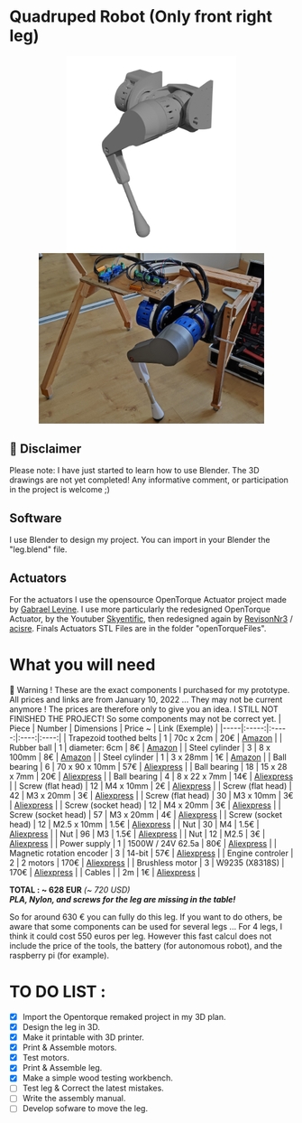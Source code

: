 # Quadruped Robot (Only front right leg)
<p align="middle">
<img src="./images/leg.png" alt="Full 3D Leg" width="300"/>
<img src="./images/leg_assembled.jpg" alt="Leg Assembled" width="400"/>
</p>

## 🚨 Disclaimer
Please note: I have just started to learn how to use Blender. The 3D drawings are not yet completed! Any informative comment, or participation in the project is welcome ;)

## Software
I use Blender to design my project. You can import in your Blender the "leg.blend" file.

## Actuators
For the actuators I use the opensource OpenTorque Actuator project made by [Gabrael Levine](https://hackaday.io/project/159404-opentorque-actuator).
I use more particularly the redesigned OpenTorque Actuator, by the Youtuber [Skyentific](https://www.youtube.com/c/Skyentific), then redesigned again by [RevisonNr3](https://www.thingiverse.com/thing:5155183) / [acisre](https://discourse.odriverobotics.com/t/opentorque-project-new-design/8280).
Finals Actuators STL Files are in the folder "openTorqueFiles".

# What you will need
🚨 Warning ! These are the exact components I purchased for my prototype. All prices and links are from January 10, 2022 ... They may not be current anymore ! The prices are therefore only to give you an idea.
I STILL NOT FINISHED THE PROJECT! So some components may not be correct yet.
| Piece | Number | Dimensions | Price ~ | Link (Exemple) |
|-----|:-----:|:-----:|:----:|:----:|
| Trapezoid toothed belts | 1 | 70c x 2cm | 20€ | [Amazon](https://www.amazon.fr/gp/product/B092PTVXP8/ref=ppx_yo_dt_b_asin_title_o00_s00?ie=UTF8&th=1) |
| Rubber ball | 1 | diameter: 6cm | 8€ | [Amazon](https://www.amazon.fr/gp/product/B00LSO64DY/ref=ppx_yo_dt_b_asin_title_o01_s00?ie=UTF8&th=1) |
| Steel cylinder | 3 | 8 x 100mm | 8€ | [Amazon](https://www.amazon.fr/gp/product/B081JNJPV2/ref=ppx_yo_dt_b_asin_title_o02_s00?ie=UTF8&psc=1) |
| Steel cylinder | 1 | 3 x 28mm | 1€ | [Amazon](https://www.amazon.fr/dp/B07MBNXDT3?psc=1&smid=A38WCF64ZZVDKC&ref_=chk_typ_imgToDp) |
| Ball bearing | 6 | 70 x 90 x 10mm | 57€ | [Aliexpress](https://fr.aliexpress.com/item/763194187.html?spm=a2g0o.9042311.0.0.2f326c37LDlLac) |
| Ball bearing | 18 | 15 x 28 x 7mm  | 20€ | [Aliexpress](https://fr.aliexpress.com/item/900706083.html?spm=a2g0o.9042311.0.0.2f326c37LDlLac) |
| Ball bearing | 4 | 8 x 22 x 7mm | 14€ | [Aliexpress](https://fr.aliexpress.com/item/4000984095586.html?spm=a2g0o.productlist.0.0.61861a5d8KFBDv&algo_pvid=ec68e3f1-2c37-41c1-afe2-a78161561c80&aem_p4p_detail=20220113064419712349172646800007422009&algo_exp_id=ec68e3f1-2c37-41c1-afe2-a78161561c80-9&pdp_ext_f=%7B%22sku_id%22%3A%2210000013194931970%22%7D&pdp_pi=-1%3B3.72%3B-1%3B-1%40salePrice%3BEUR%3Bsearch-mainSearch) |
| Screw (flat head) | 12 | M4 x 10mm | 2€ | [Aliexpress](https://fr.aliexpress.com/item/1005003411992910.html?spm=a2g0o.9042311.0.0.2f326c37LDlLac) |
| Screw (flat head) | 42 | M3 x 20mm | 3€ | [Aliexpress](https://fr.aliexpress.com/item/4001072025844.html?spm=a2g0o.9042311.0.0.2f326c37LDlLac) |
| Screw (flat head) | 30 | M3 x 10mm | 3€ | [Aliexpress](https://fr.aliexpress.com/item/4001072025844.html?spm=a2g0o.9042311.0.0.2f326c37LDlLac) |
| Screw (socket head) | 12 | M4 x 20mm | 3€ | [Aliexpress](https://fr.aliexpress.com/item/1005001975621423.html?spm=a2g0o.9042311.0.0.2f326c37LDlLac) |
| Screw (socket head) | 57 | M3 x 20mm | 4€ | [Aliexpress](https://fr.aliexpress.com/item/1005001975621423.html?spm=a2g0o.9042311.0.0.2f326c37LDlLac) |
| Screw (socket head) | 12 | M2.5 x 10mm | 1.5€ | [Aliexpress](https://fr.aliexpress.com/item/1005001975621423.html?spm=a2g0o.9042311.0.0.2f326c37LDlLac) |
| Nut | 30 | M4 | 1.5€ | [Aliexpress](https://fr.aliexpress.com/item/32798773566.html?spm=a2g0o.9042311.0.0.2f326c37LDlLac) |
| Nut | 96 | M3 | 1.5€ | [Aliexpress](https://fr.aliexpress.com/item/32798773566.html?spm=a2g0o.9042311.0.0.2f326c37LDlLac) |
| Nut | 12 | M2.5 | 3€ | [Aliexpress](https://fr.aliexpress.com/item/32798773566.html?spm=a2g0o.9042311.0.0.2f326c37LDlLac) |
| Power supply | 1 | 1500W / 24V 62.5a | 80€ | [Aliexpress](https://fr.aliexpress.com/item/4000918005199.html?spm=a2g0o.9042311.0.0.2f326c37LDlLac) |
| Magnetic rotation encoder | 3 | 14-bit | 57€ | [Aliexpress](https://fr.aliexpress.com/item/1005001688635554.html?spm=a2g0o.9042311.0.0.2f326c37LDlLac) |
| Engine controler | 2 | 2 motors | 170€ | [Aliexpress](https://fr.aliexpress.com/item/1005002349959313.html?spm=a2g0o.9042311.0.0.2f326c37LDlLac) |
| Brushless motor | 3 | W9235 (X8318S) | 170€ | [Aliexpress](https://fr.aliexpress.com/item/4001103601935.html?spm=a2g0o.9042311.0.0.2f326c37LDlLac) |
| Cables |  | 2m | 1€ | [Aliexpress](https://fr.aliexpress.com/item/1005001876779326.html?spm=a2g0o.9042311.0.0.20926c37dbOLOt) |

**TOTAL : ~ 628 EUR** *(~ 720 USD)*   
***PLA, Nylon, and screws for the leg are missing in the table!***

So for around 630 € you can fully do this leg. If you want to do others, be aware that some components can be used for several legs ...
For 4 legs, I think it could cost 550 euros per leg. However this fast calcul does not include the price of the tools, the battery (for autonomous robot), and the raspberry pi (for example).

# TO DO LIST :
- [x] Import the Opentorque remaked project in my 3D plan.      
- [x] Design the leg in 3D.     
- [x] Make it printable with 3D printer.        
- [X] Print & Assemble motors.      
- [X] Test motors.      
- [X] Print & Assemble leg.     
- [X] Make a simple wood testing workbench.      
- [ ] Test leg & Correct the latest mistakes.       
- [ ] Write the assembly manual.        
- [ ] Develop sofware to move the leg.      
